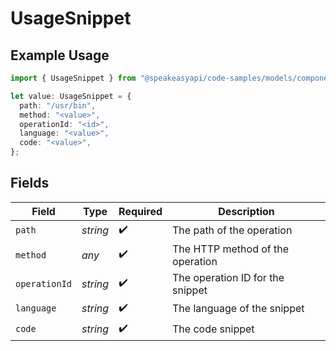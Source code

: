 # UsageSnippet

## Example Usage

```typescript
import { UsageSnippet } from "@speakeasyapi/code-samples/models/components";

let value: UsageSnippet = {
  path: "/usr/bin",
  method: "<value>",
  operationId: "<id>",
  language: "<value>",
  code: "<value>",
};
```

## Fields

| Field         | Type     | Required           | Description                      |
| ------------- | -------- | ------------------ | -------------------------------- |
| `path`        | _string_ | :heavy_check_mark: | The path of the operation        |
| `method`      | _any_    | :heavy_check_mark: | The HTTP method of the operation |
| `operationId` | _string_ | :heavy_check_mark: | The operation ID for the snippet |
| `language`    | _string_ | :heavy_check_mark: | The language of the snippet      |
| `code`        | _string_ | :heavy_check_mark: | The code snippet                 |
